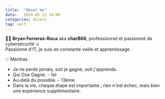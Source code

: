 ```yaml
---
title:  "About me"
date:   2024-05-13 14:00
categories: divers
tag: self
---
```

🕵️‍♂️ **Bryan Ferreras-Roca** aka **charB66**, professionnel et passionné de cybersécurité ⚔️  
Passionné d'IT, je suis en constante veille et apprentissage.

✨ Mantras
- Je ne perds jamais, soit je gagne, soit j'apprends.
- Qui Ose Gagne. - 1er
- Au-delà du possible. - 13ème
- Dans la vie, chaque étape est importante ; rien n'est échec, mais bien une expérience supplémentaire.
